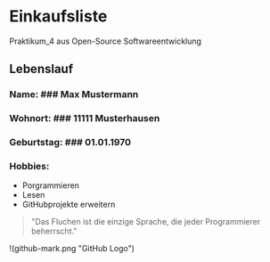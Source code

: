 # Einkaufsliste
Praktikum_4 aus Open-Source Softwareentwicklung

## Lebenslauf

### Name: ### Max Mustermann
### Wohnort: ### 11111 Musterhausen
### Geburtstag: ### 01.01.1970
### Hobbies: ###


* Porgrammieren
* Lesen
* GitHubprojekte erweitern

>"Das Fluchen ist die einzige Sprache, die jeder Programmierer beherrscht."

!(github-mark.png "GitHub Logo")